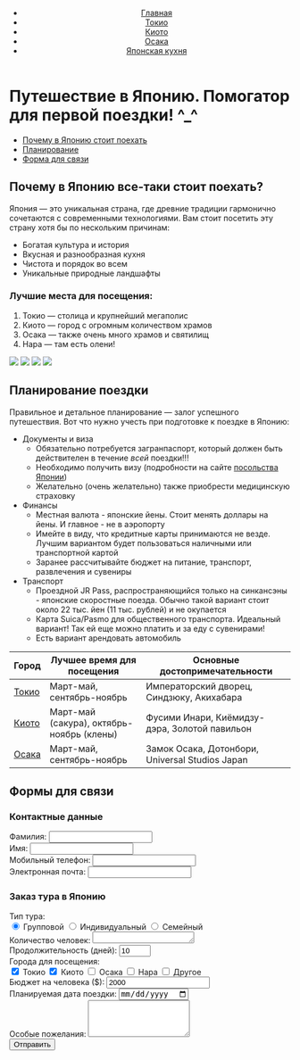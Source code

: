 <html lang="ru">
<head>
  <meta charset="UTF-8">
  <meta name="viewport" content="width=device-width, initial-scale=1.0">
  <title>Путешествие в Японию. Помогатор</title>
  <link rel="stylesheet" href="japan.css">
  <link rel="shortcut icon" href="https://avatars.dzeninfra.ru/get-zen_doc/1533968/pub_63d17b120f04216d757674d4_63da3eb6d5d8f730023f150b/scale_1200" type="image/jpg">

   </head>
<body>
 <header>
    <div class="container">
        <nav>
            <ul>
            <li><a href="japantrip.html" class="current">Главная</a></li>
            <li><a href="tokyo.html">Токио</a></li>
            <li><a href="kyoto.html">Киото</a></li>
            <li><a href="osaka.html">Осака</a></li>
            <li><a href="eatsjapan.html">Японская кухня</a></li>
            </nav>
        </div>
    </header>
    <main class="container">
      <h1>Путешествие в Японию. Помогатор для первой поездки! ^_^</h1>        
       <div class="page-nav">
          <ul>
              <li><a href="#section1">Почему в Японию стоит поехать</a></li>
              <li><a href="#section2">Планирование</a></li>
              <li><a href="#section3">Форма для связи</a></li>
          </ul>
      </div>
        <section id="section1">
            <h2>Почему в Японию все-таки стоит поехать?</h2>
            <p>Япония — это уникальная страна, где древние традиции гармонично сочетаются с современными технологиями. Вам стоит посетить эту страну хотя бы по нескольким причинам:</p>        
            <ul>
                <li>Богатая культура и история</li>
                <li>Вкусная и разнообразная кухня</li>
                <li>Чистота и порядок во всем</li>
                <li>Уникальные природные ландшафты</li>
            </ul>
            <h3>Лучшие места для посещения:</h3>
            <ol>
                <li>Токио — столица и крупнейший мегаполис</li>
                <li>Киото — город с огромным количеством храмов</li>
                <li>Осака — также очень много храмов и святилищ</li>
                <li>Нара — там есть олени!</li>
            </ol>
            <img src="C:\Users\пося\Desktop\учеба\html\japan\72a06dc4eed81a9527053e5b4cf1dc6a.jpg" class="thumbnail">
            <img src="C:\Users\пося\Desktop\учеба\html\japan\30919c3005dafcd1fe6f7a5c38b1a7cd.jpg" class="thumbnail">
            <img src="C:\Users\пося\Desktop\учеба\html\japan\b7b737d74b6e6d6758312bf0c1134ac9.jpg" class="thumbnail">
            <img src="C:\Users\пося\Desktop\учеба\html\japan\7fbf30502eff6bbc376f7c0a83cbbf9e.jpg" class="thumbnail">          
        </section>
        <section id="section2">
            <h2>Планирование поездки</h2>           
            <p>Правильное и детальное планирование — залог успешного путешествия. Вот что нужно учесть при подготовке к поездке в Японию:</p>         
          <ul>
                <li>Документы и виза
                    <ul>
                        <li>Обязательно потребуется загранпаспорт, который должен быть действителен в течение <i>всей</i> поездки!!!</li>
                        <li>Необходимо получить визу (подробности на сайте <a href="https://www.ru.emb-japan.go.jp/itpr_ru/visandtourism.html">посольства Японии</a>)</li>
                        <li>Желательно (очень желательно) также приобрести медицинскую страховку</li>
                    </ul>
                </li>
                <li>Финансы
                    <ul>
                        <li>Местная валюта - японские йены. Стоит менять доллары на йены. И главное - не в аэропорту</li>
                        <li>Имейте в виду, что кредитные карты принимаются не везде. Лучшим вариантом будет пользоваться наличными или транспортной картой</li>
                        <li>Заранее рассчитывайте бюджет на питание, транспорт, развлечения и сувениры</li>
                    </ul>
                </li>
                <li>Транспорт
                    <ul>
                        <li>Проездной JR Pass, распространяющийся только на синкансэны - японские скоростные поезда. Обычно такой вариант стоит около 22 тыс. йен (11 тыс. рублей) и не окупается</li>
                        <li>Карта Suica/Pasmo для общественного транспорта. Идеальный вариант! Так ей еще можно платить и за еду с сувенирами!</li>
                        <li>Есть вариант арендовать автомобиль</li>
                    </ul>
                </li>
            </ul>            
            <table class="japan-table">
                <thead>
                    <tr>
                        <th>Город</th>
                        <th>Лучшее время для посещения</th>
                        <th>Основные достопримечательности</th>
                    </tr>
                </thead>
                <tbody>
                    <tr>
                        <td><a href="tokyo.html">Токио</a></td>
                        <td>Март-май, сентябрь-ноябрь</td>
                        <td>Императорский дворец, Синдзюку, Акихабара</td>
                    </tr>
                    <tr>
                        <td><a href="kyoto.html">Киото</a></td>
                        <td>Март-май (сакура), октябрь-ноябрь (клены)</td>
                        <td>Фусими Инари, Киёмидзу-дэра, Золотой павильон</td>
                    </tr>
                    <tr>
                        <td><a href="osaka.html">Осака</a></td>
                        <td>Март-май, сентябрь-ноябрь</td>
                        <td>Замок Осака, Дотонбори, Universal Studios Japan</td>
                    </tr>
                </tbody>
            </table>
        </section>
        <section id="section3">
            <h2>Формы для связи</h2>         
            <div class="form-section">
                <h3>Контактные данные</h3>
                <form action="form.html" method="POST">
                    <input type="hidden" name="form_type" value="contact">                
                    <div class="form-group">
                        <label for="lastname">Фамилия:</label>
                        <input type="text" id="lastname" name="lastname" required>
                    </div>              
                    <div class="form-group">
                        <label for="firstname">Имя:</label>
                        <input type="text" id="firstname" name="firstname" required>
                    </div>                                    
                    <div class="form-group">
                        <label for="phone">Мобильный телефон:</label>
                        <input type="tel" id="phone" name="phone" required>
                    </div>                
                    <div class="form-group">
                        <label for="email">Электронная почта:</label>
                        <input type="email" id="email" name="email" required>
                    </div>           
                <h3>Заказ тура в Японию</h3>
                <form action="form.html" method="POST">
                    <input type="hidden" name="form_type" value="tour_order">
                    <input type="hidden" name="default_value" value="japan_tour">                    
                    <div class="form-group">
                        <label for="tour_type">Тип тура:</label>
                        <div class="radio-group">
                            <label>
                                <input type="radio" name="tour_type" value="group" checked> Групповой
                            </label>
                            <label>
                                <input type="radio" name="tour_type" value="individual"> Индивидуальный
                            </label>
                            <label>
                                <input type="radio" name="tour_type" value="family"> Семейный
                            </label>
                        </div>
                    </div>
                                        <div class="form-group">
                        <label for="special_requests">Количество человек:</label>
                        <textarea id="special_requests" name="special_requests" rows="1"></textarea>
                    </div>
                    <div class="form-group">
                        <label for="duration">Продолжительность (дней):</label>
                        <input type="number" id="duration" name="duration" min="5" max="30" value="10">
                    </div> 
                    <div class="form-group">
                        <label for="cities">Города для посещения:</label>
                        <div class="checkbox-group">
                            <label>
                                <input type="checkbox" name="cities" value="tokyo" checked> Токио
                            </label>
                            <label>
                                <input type="checkbox" name="cities" value="kyoto" checked> Киото
                            </label>
                            <label>
                                <input type="checkbox" name="cities" value="osaka"> Осака
                            </label>
                            <label>
                                <input type="checkbox" name="cities" value="nara"> Нара
                            </label>
                             <label>
                                <input type="checkbox" name="cities" value="other"> Другое
                            </label>
                        </div>
                    </div>     
                    <div class="form-group">
                        <label for="budget">Бюджет на человека ($):</label>
                        <input type="number" id="budget" name="budget" min="1000" step="100" value="2000">
                    </div> 
                    <div class="form-group">
                        <label for="travel_date">Планируемая дата поездки:</label>
                        <input type="date" id="travel_date" name="travel_date" required>
                    </div>   
                    <div class="form-group">
                        <label for="special_requests">Особые пожелания:</label>
                        <textarea id="special_requests" name="special_requests" rows="4"></textarea>
                    </div>                     
                   <button type="submit">Отправить</button>
                </form>
            </div>
        </section>
    </main>

</body>
</html>
